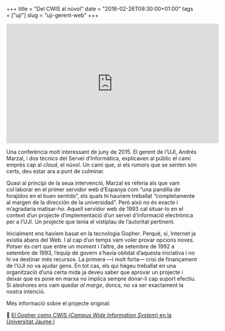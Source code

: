 +++
title = "Del CWIS al núvol"
date = "2016-02-26T09:30:00+01:00"
tags = ["uji"]
slug = "uji-gerent-web"
+++

<iframe width="560" height="315" src="https://www.youtube.com/embed/tndxUNDXl5I" frameborder="0" allow="accelerometer; autoplay; clipboard-write; encrypted-media; gyroscope; picture-in-picture" allowfullscreen></iframe>

Una conferència molt interessant de juny de 2015. El gerent de l’UJI, Andrés Marzal, i dos tècnics del Servei d’Informàtica, explicaven al públic el camí emprès cap al *cloud*, el núvol. Un camí que, si els rumors que se senten són certs, deu estar ara a punt de culminar.

Quasi al principi de la seua intervenció, Marzal es referia als que vam col·laborar en el primer servidor web d’Espanya com “una pandilla de forajidos en el buen sentido”, els quals hi hauríem treballat “completamente al margen de la dirección de la universidad”. Però això no és exacte i m’agradaria matisar-ho. Aquell servidor web de 1993 cal situar-lo en el context d’un projecte d’implementació d’un servei d’informació electrònica per a l’UJI. Un projecte que tenia el vistiplau de l’autoritat pertinent.

Inicialment ens havíem basat en la tecnologia Gopher. Perquè, sí, Internet ja existia abans del Web. I al cap d’un temps vam voler provar opcions noves. Potser és cert que entre un moment i l’altre, de setembre de 1992 a setembre de 1993, l’equip de govern s’havia oblidat d’aquesta iniciativa i no hi va destinar més recursos. La primera —i molt forta— crisi de finançament de l’UJI no va ajudar gens. En tot cas, els qui hàgeu treballat en una organització d’una certa mida ja deveu saber que aprovar un projecte i deixar que es pose en marxa no implica sempre donar-li cap suport efectiu. Si aleshores ens vam quedar *al marge*, doncs, no va ser exactament la nostra intenció.

Més informació sobre el projecte original:

📄 [El Gopher como CWIS
(*Campus Wide Information System*)
en la Universitat Jaume I](http://nti.uji.es/docs/nti/castello.html)